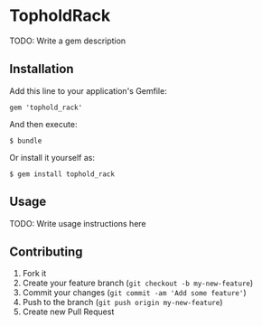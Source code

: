# TopholdRack

TODO: Write a gem description

## Installation

Add this line to your application's Gemfile:

    gem 'tophold_rack'

And then execute:

    $ bundle

Or install it yourself as:

    $ gem install tophold_rack

## Usage

TODO: Write usage instructions here

## Contributing

1. Fork it
2. Create your feature branch (`git checkout -b my-new-feature`)
3. Commit your changes (`git commit -am 'Add some feature'`)
4. Push to the branch (`git push origin my-new-feature`)
5. Create new Pull Request
